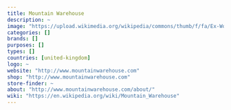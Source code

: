 ```yaml
---
title: Mountain Warehouse
description: ~
image: "https://upload.wikimedia.org/wikipedia/commons/thumb/f/fa/Ex-WoolworthsKeswick.JPG/250px-Ex-WoolworthsKeswick.JPG"
categories: []
brands: []
purposes: []
types: []
countries: [united-kingdom]
logo: ~
website: "http://www.mountainwarehouse.com"
shop: "http://www.mountainwarehouse.com"
store-finder: ~
about: "http://www.mountainwarehouse.com/about/"
wiki: "https://en.wikipedia.org/wiki/Mountain_Warehouse"
---
```

